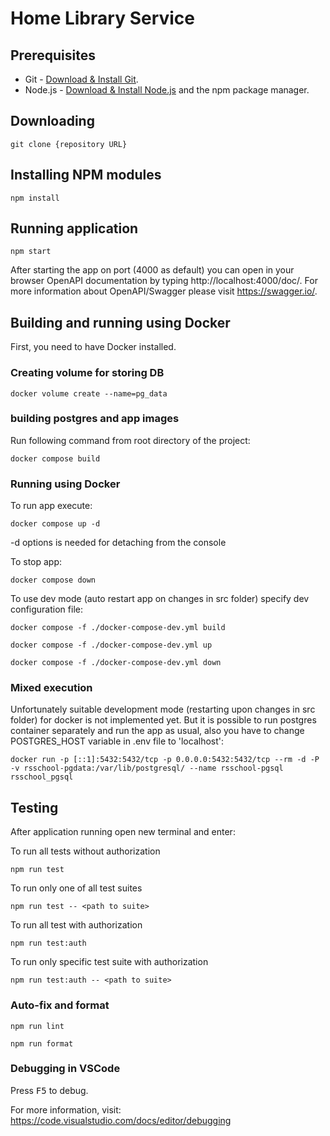 # Home Library Service

## Prerequisites

- Git - [Download & Install Git](https://git-scm.com/downloads).
- Node.js - [Download & Install Node.js](https://nodejs.org/en/download/) and the npm package manager.

## Downloading

```
git clone {repository URL}
```

## Installing NPM modules

```
npm install
```

## Running application

```
npm start
```

After starting the app on port (4000 as default) you can open
in your browser OpenAPI documentation by typing http://localhost:4000/doc/.
For more information about OpenAPI/Swagger please visit https://swagger.io/.

## Building and running using Docker

First, you need to have Docker installed.

### Creating volume for storing DB

```
docker volume create --name=pg_data
```

### building postgres and app images

Run following command from root directory of the project:

```
docker compose build
```

### Running using Docker

To run app execute:

```
docker compose up -d
```

-d options is needed for detaching from the console

To stop app:

```
docker compose down
```

To use dev mode (auto restart app on changes in src folder) specify dev configuration file:

```
docker compose -f ./docker-compose-dev.yml build

docker compose -f ./docker-compose-dev.yml up

docker compose -f ./docker-compose-dev.yml down

```


### Mixed execution

Unfortunately  suitable development mode (restarting upon changes in src folder)  for docker is not implemented yet.
But it is possible to run postgres container separately and run the app as usual, also you have to change POSTGRES_HOST variable in .env file to 'localhost':

```
docker run -p [::1]:5432:5432/tcp -p 0.0.0.0:5432:5432/tcp --rm -d -P -v rsschool-pgdata:/var/lib/postgresql/ --name rsschool-pgsql rsschool_pgsql
```


## Testing

After application running open new terminal and enter:

To run all tests without authorization

```
npm run test
```

To run only one of all test suites

```
npm run test -- <path to suite>
```

To run all test with authorization

```
npm run test:auth
```

To run only specific test suite with authorization

```
npm run test:auth -- <path to suite>
```

### Auto-fix and format

```
npm run lint
```

```
npm run format
```

### Debugging in VSCode

Press <kbd>F5</kbd> to debug.

For more information, visit: https://code.visualstudio.com/docs/editor/debugging
